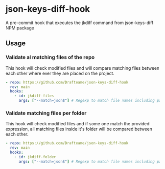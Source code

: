 # json-keys-diff-hook

A pre-commit hook that executes the jkdiff command from json-keys-diff NPM package

## Usage

### Validate al matching files of the repo

This hook will check modified files and will compare matching files between each other where ever they are placed on
the project.

```yaml
- repo: https://github.com/Drafteame/json-keys-diff-hook
  rev: main
  hooks:
    - id: jkdiff-files
      args: ["--match=json$"] # Regexp to match file names including path. (default 'json$')
```

### Validate matching files per folder

This hook will check modified files and if some one match the provided expression, all matching files inside it's
folder will be compared between each other.

```yaml
- repo: https://github.com/Drafteame/json-keys-diff-hook
  rev: main
  hooks:
    - id: jkdiff-folder
      args: ["--match=json$"] # Regexp to match file names including path. (default 'json$')
```
